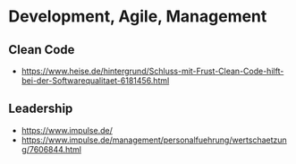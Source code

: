 # Development, Agile, Management

## Clean Code

* https://www.heise.de/hintergrund/Schluss-mit-Frust-Clean-Code-hilft-bei-der-Softwarequalitaet-6181456.html

## Leadership

* https://www.impulse.de/
* https://www.impulse.de/management/personalfuehrung/wertschaetzung/7606844.html
